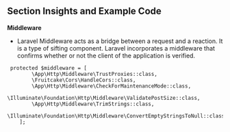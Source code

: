 ## Section Insights and Example Code

**Middleware** 

- Laravel Middleware acts as a bridge between a request and a reaction. It is a type of sifting component. Laravel incorporates a middleware that confirms whether or not the client of the application is verified.


```
 protected $middleware = [
        \App\Http\Middleware\TrustProxies::class,
        \Fruitcake\Cors\HandleCors::class,
        \App\Http\Middleware\CheckForMaintenanceMode::class,
        \Illuminate\Foundation\Http\Middleware\ValidatePostSize::class,
        \App\Http\Middleware\TrimStrings::class,
        \Illuminate\Foundation\Http\Middleware\ConvertEmptyStringsToNull::class,
    ];
